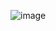 
![image](https://github.com/Simon-Xu-Lan/coding-notes/assets/60492659/659de753-859c-4e60-98cd-23503e973e21)
